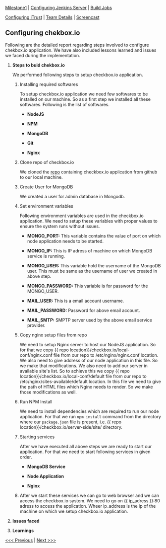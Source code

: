 [Milestone1](README.md) | [Configuring Jenkins Server](Jenkins.md) | [Build Jobs](JenkinsJobBuilder.md)

[Configuring iTrust](ITrust.md) | [Team Details](Team.md) | [Screencast](Screencast.md)

Configuring chekbox.io
----------------------------------

Following are the detailed report regarding steps involved to configure chekbox.io application. We have also included lessons learned and issues we faced during the implementation.

1. **Steps to buid chekbox.io**

	We performed following steps to setup checkbox.io application.
	
	1. Installing required softwares
		
		To setup checkbox.io application we need few softwares to be installed on our machine. So as a first step we installed all these softwares. Following is the list of softwares.
		
		- **NodeJS**
		
		- **NPM**
		
		- **MongoDB**
		
		- **Git**
		
		- **Nginx**
	
	2. Clone repo of checkbox.io
	
		We cloned the [repo](https://github.com/chrisparnin/checkbox.io.git) containing checkbox.io application from github to our local machine.
	
	3. Create User for MongoDB
	
		We created a user for admin database in Mongodb.
		
	4. Set environment variables
	
		Following environment variables are used in the checkbox.io application. We need to setup these variables with proper values to ensure the system runs without issues.
		
		- **MONGO_PORT:** This variable contains the value of port on which node application needs to be started. 
		
		- **MONGO_IP:** This is IP adress of machine on which MongoDB service is running.
		
		- **MONGO_USER:** This variable hold the username of the MongoDB user. This must be same as the username of user we created in above step.
		
		- **MONGO_PASSWORD:** This variable is for password for the MONGO_USER.
		
		- **MAIL_USER:** This is a email account username. 
		
		- **MAIL_PASSWORD:** Password for above email account.
		
		- **MAIL_SMTP:** SMPTP server used by the above email service provider.
		
	5. Copy nginx setup files from repo

		We need to setup Nginx server to host our NodeJS application. So for that we copy {{ repo location}}/checkbox.io/local-conf/nginx.conf file from our repo to /etc/nginx/nginx.conf location. We also need to give address of our node application in this file. So we make that modifications. We also need to add our server in available site's list. So to achieve this we copy {{ repo location}}/checkbox.io/local-conf/default file from our repo to /etc/nginx/sites-available/default location. In this file we need to give the path of HTML files which Nginx needs to render. So we make those modifications as well.
		
	6. Run NPM Install
	
		We need to install dependencies which are required to run our node application. For that we run `npm install` command from the directory where our `package.json` file is present, i.e. {{ repo location}}/checkbox.io/server-side/site/ directory.
		
	7. Starting services
	
		After we have executed all above steps we are ready to start our application. For that we need to start following services in given order.
		
		- **MongoDB Service**
		
		- **Node Application**
		
		- **Nginx**

	8. After we start these services we can go to web browser and we can access the checkbox.io system. We need to go on {{ ip_adress }}:80 adress to access the application. Wheer ip_address is the ip of the machine on which we setup checkbox.io application.
	
2. **Issues faced**

3. **Learnings**

[<<< Previous](JenkinsJobBuilder.md) | [Next >>>](ITrust.md)